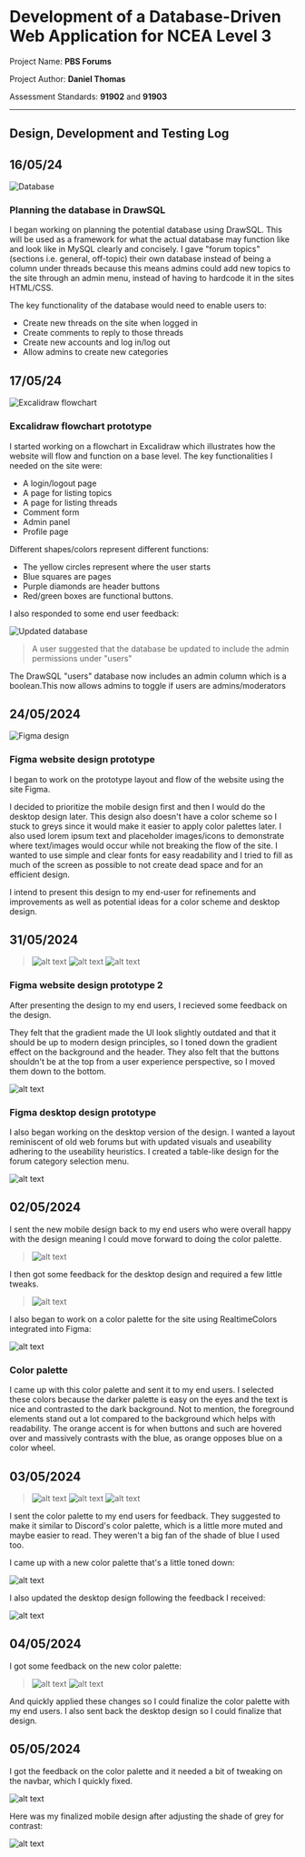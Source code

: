 # Development of a Database-Driven Web Application for NCEA Level 3

Project Name: **PBS Forums**

Project Author: **Daniel Thomas**

Assessment Standards: **91902** and **91903**


-------------------------------------------------

## Design, Development and Testing Log

## 16/05/24

![Database](images/mysql.png)

### **Planning the database in DrawSQL**

I began working on planning the potential database using DrawSQL. This will be used as a framework for what the actual database may function like and look like in MySQL clearly and concisely. I gave "forum topics" (sections i.e. general, off-topic) their own database instead of being a column under threads because this means admins could add new topics to the site through an admin menu, instead of having to hardcode it in the sites HTML/CSS.

The key functionality of the database would need to enable users to:
- Create new threads on the site when logged in
- Create comments to reply to those threads
- Create new accounts and log in/log out
- Allow admins to create new categories


## 17/05/24

![Excalidraw flowchart](images/flowchart.png)

### **Excalidraw flowchart prototype**

I started working on a flowchart in Excalidraw which illustrates how the website will flow and function on a base level.
The key functionalities I needed on the site were:
- A login/logout page
- A page for listing topics
- A page for listing threads
- Comment form
- Admin panel
- Profile page

Different shapes/colors represent different functions:
- The yellow circles represent where the user starts
- Blue squares are pages
- Purple diamonds are header buttons
- Red/green boxes are functional buttons.

I also responded to some end user feedback:

![Updated database](images/mysql-2.png)

> A user suggested that the database be updated to include the admin permissions under "users"

The DrawSQL "users" database now includes an admin column which is a boolean.This now allows admins to toggle if users are admins/moderators


## 24/05/2024

![Figma design](images/figma.png)

### **Figma website design prototype**

I began to work on the prototype layout and flow of the website using the site Figma.

I decided to prioritize the mobile design first and then I would do the desktop design later. This design also doesn't have a color scheme so I stuck to greys since it would make it easier to apply color palettes later. I also used lorem ipsum text and placeholder images/icons to demonstrate where text/images would occur while not breaking the flow of the site. I wanted to use simple and clear fonts for easy readability and I tried to fill as much of the screen as possible to not create dead space and for an efficient design.

I intend to present this design to my end-user for refinements and improvements as well as potential ideas for a color scheme and desktop design.

## 31/05/2024

> ![alt text](image.png)
> ![alt text](image-1.png)
> ![alt text](image-5.png)

### **Figma website design prototype 2**

After presenting the design to my end users, I recieved some feedback on the design.

They felt that the gradient made the UI look slightly outdated and that it should be up to modern design principles, so I toned down the gradient effect on the background and the header. They also felt that the buttons shouldn't be at the top from a user experience perspective, so I moved them down to the bottom.

![alt text](image-4.png)

### **Figma desktop design prototype**

I also began working on the desktop version of the design. I wanted a layout reminiscent of old web forums but with updated visuals and useability adhering to the useability heuristics. I created a table-like design for the forum category selection menu.

![alt text](image-6.png)

## 02/05/2024

I sent the new mobile design back to my end users who were overall happy with the design meaning I could move forward to doing the color palette.

> ![alt text](image-9.png)

I then got some feedback for the desktop design and required a few little tweaks.

> ![alt text](image-14.png)

I also began to work on a color palette for the site using RealtimeColors integrated into Figma:

![alt text](image-8.png)

### Color palette

I came up with this color palette and sent it to my end users. I selected these colors because the darker palette is easy on the eyes and the text is nice and contrasted to the dark background. Not to mention, the foreground elements stand out a lot compared to the background which helps with readability. The orange accent is for when buttons and such are hovered over and massively contrasts with the blue, as orange opposes blue on a color wheel.

## 03/05/2024

> ![alt text](image-10.png)
> ![alt text](image-11.png)
> ![alt text](image-13.png)

I sent the color palette to my end users for feedback. They suggested to make it similar to Discord's color palette, which is a little more muted and maybe easier to read. They weren't a big fan of the shade of blue I used too.

I came up with a new color palette that's a little toned down:

![alt text](image-16.png)

I also updated the desktop design following the feedback I received:

![alt text](image-18.png)

## 04/05/2024

I got some feedback on the new color palette:

> ![alt text](image-15.png)
> ![alt text](image-17.png)

And quickly applied these changes so I could finalize the color palette with my end users. I also sent back the desktop design so I could finalize that design.

## 05/05/2024

I got the feedback on the color palette and it needed a bit of tweaking on the navbar, which I quickly fixed.

![alt text](image-19.png)

Here was my finalized mobile design after adjusting the shade of grey for contrast:

![alt text](image-21.png)
